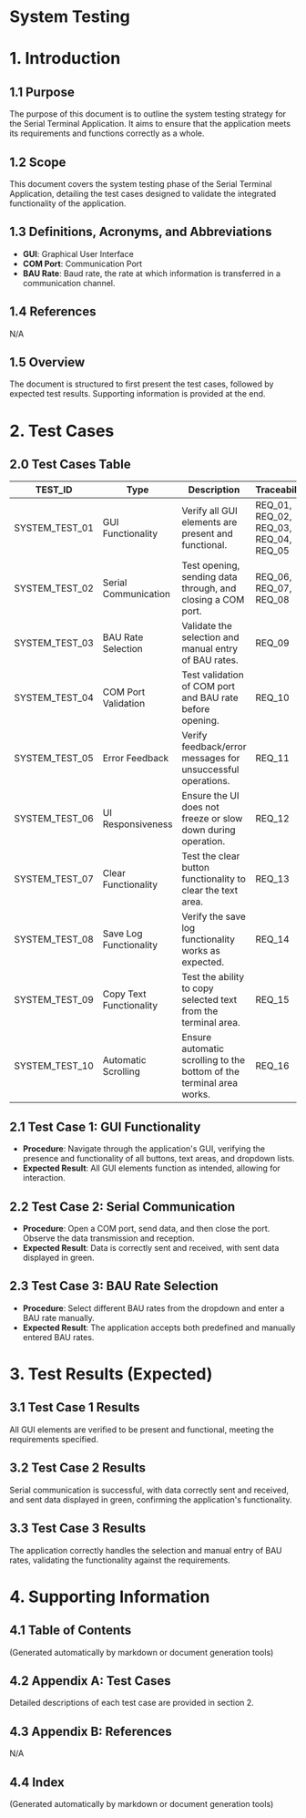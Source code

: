 # System Testing

# 1. Introduction
## 1.1 Purpose
The purpose of this document is to outline the system testing strategy for the Serial Terminal Application. It aims to ensure that the application meets its requirements and functions correctly as a whole.

## 1.2 Scope
This document covers the system testing phase of the Serial Terminal Application, detailing the test cases designed to validate the integrated functionality of the application.

## 1.3 Definitions, Acronyms, and Abbreviations
- **GUI**: Graphical User Interface
- **COM Port**: Communication Port
- **BAU Rate**: Baud rate, the rate at which information is transferred in a communication channel.

## 1.4 References
N/A

## 1.5 Overview
The document is structured to first present the test cases, followed by expected test results. Supporting information is provided at the end.

# 2. Test Cases
## 2.0 Test Cases Table
| TEST_ID | Type | Description | Traceability |
|---------|------|-------------|--------------|
| SYSTEM_TEST_01 | GUI Functionality | Verify all GUI elements are present and functional. | REQ_01, REQ_02, REQ_03, REQ_04, REQ_05 |
| SYSTEM_TEST_02 | Serial Communication | Test opening, sending data through, and closing a COM port. | REQ_06, REQ_07, REQ_08 |
| SYSTEM_TEST_03 | BAU Rate Selection | Validate the selection and manual entry of BAU rates. | REQ_09 |
| SYSTEM_TEST_04 | COM Port Validation | Test validation of COM port and BAU rate before opening. | REQ_10 |
| SYSTEM_TEST_05 | Error Feedback | Verify feedback/error messages for unsuccessful operations. | REQ_11 |
| SYSTEM_TEST_06 | UI Responsiveness | Ensure the UI does not freeze or slow down during operation. | REQ_12 |
| SYSTEM_TEST_07 | Clear Functionality | Test the clear button functionality to clear the text area. | REQ_13 |
| SYSTEM_TEST_08 | Save Log Functionality | Verify the save log functionality works as expected. | REQ_14 |
| SYSTEM_TEST_09 | Copy Text Functionality | Test the ability to copy selected text from the terminal area. | REQ_15 |
| SYSTEM_TEST_10 | Automatic Scrolling | Ensure automatic scrolling to the bottom of the terminal area works. | REQ_16 |

## 2.1 Test Case 1: GUI Functionality
- **Procedure**: Navigate through the application's GUI, verifying the presence and functionality of all buttons, text areas, and dropdown lists.
- **Expected Result**: All GUI elements function as intended, allowing for interaction.

## 2.2 Test Case 2: Serial Communication
- **Procedure**: Open a COM port, send data, and then close the port. Observe the data transmission and reception.
- **Expected Result**: Data is correctly sent and received, with sent data displayed in green.

## 2.3 Test Case 3: BAU Rate Selection
- **Procedure**: Select different BAU rates from the dropdown and enter a BAU rate manually.
- **Expected Result**: The application accepts both predefined and manually entered BAU rates.

# 3. Test Results (Expected)
## 3.1 Test Case 1 Results
All GUI elements are verified to be present and functional, meeting the requirements specified.

## 3.2 Test Case 2 Results
Serial communication is successful, with data correctly sent and received, and sent data displayed in green, confirming the application's functionality.

## 3.3 Test Case 3 Results
The application correctly handles the selection and manual entry of BAU rates, validating the functionality against the requirements.

# 4. Supporting Information
## 4.1 Table of Contents
(Generated automatically by markdown or document generation tools)

## 4.2 Appendix A: Test Cases
Detailed descriptions of each test case are provided in section 2.

## 4.3 Appendix B: References
N/A

## 4.4 Index
(Generated automatically by markdown or document generation tools)